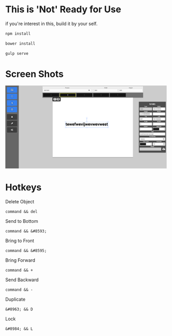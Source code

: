 This is 'Not' Ready for Use
=================
if you're interest in this, build it by your self.

```bash
npm install
```

```bash
bower install
```

```bash
gulp serve
```

Screen Shots
===========
![screenshots](/app/images/screenshots.png)

Hotkeys
===========
Delete Object
```
command && del
```

Send to Bottom
```
command && &#8593;
```

Bring to Front
```
command && &#8595;
```

Bring Forward
```
command && +
```

Send Backward
```
command && -
```

Duplicate
```
&#8963; && D
```

Lock
```
&#8984; && L
```